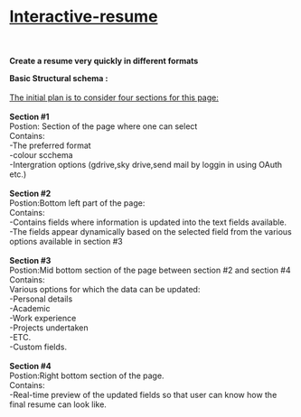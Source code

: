 # <a href="http://kkvamsi.github.io/Interactive-resume/">Interactive-resume<br/></a><br/>

<b> Create a resume very quickly in different formats</b> <br/>
  
 <b>Basic Structural schema :</b><br/>
 <br/>
 <u>The initial plan is to consider four sections for this page:</u><br/>
<br/>
<b>Section #1</b><br/>
 Postion: Section of the page where one can select<br/>
 Contains:<br/>
  -The preferred format <br/>
  -colour scchema<br/>
  -Intergration options (gdrive,sky drive,send mail by loggin in using OAuth etc.)<br/>
<br/>
<b>Section #2</b><br/>
Postion:Bottom left part of the page:<br/>
Contains:<br/>
 -Contains fields where information is updated into the text fields available.<br/>
 -The fields appear dynamically based on the selected field from the various options available in section #3<br/>
<br/>
<b>Section #3</b><br/>
Postion:Mid bottom section of the page between section #2 and section #4<br/>
Contains:<br/>
Various options for which the data can be updated:<br/>
 -Personal details<br/>
 -Academic<br/>
 -Work experience<br/>
 -Projects undertaken<br/>
 -ETC.<br/>
 -Custom fields.<br/>
<br/>
<b>Section #4</b><br/>
Postion:Right bottom section of the page.<br/>
Contains:<br/>
-Real-time preview of the updated fields so that user can know how the final resume can look like.<br/>

